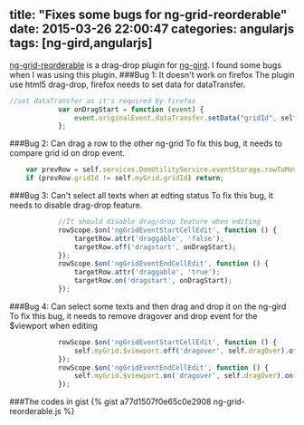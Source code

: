 title: "Fixes some bugs for ng-grid-reorderable"
date: 2015-03-26 22:00:47
categories: angularjs
tags: [ng-gird,angularjs]
---
[ng-grid-reorderable](https://github.com/angular-ui/ng-grid/tree/2.x/plugins) is a drag-drop plugin for [ng-gird](https://github.com/angular-ui/ng-grid). I found some bugs when I was using this plugin.
###Bug 1: It doesn't work on firefox
The plugin use html5 drag-drop, firefox needs to set data for dataTransfer.
```javascript
//set dataTransfer as it's required by firefox
            var onDragStart = function (event) {
                event.originalEvent.dataTransfer.setData("gridId", self.myGrid.gridId);
            };
```

###Bug 2: Can drag a row to the other ng-grid
To fix this bug, it needs to compare grid id on drop event.
```javascript  
    var prevRow = self.services.DomUtilityService.eventStorage.rowToMove;
    if (prevRow.gridId != self.myGrid.gridId) return;
```
###Bug 3: Can't select all texts when at edting status
To fix this bug, it needs to disable drag-drop feature.
```javascript
            //It should disable drag/drop feature when editing
            rowScope.$on('ngGridEventStartCellEdit', function () {
                targetRow.attr('draggable', 'false');
                targetRow.off('dragstart', onDragStart);
            });
            rowScope.$on('ngGridEventEndCellEdit', function () {
                targetRow.attr('draggable', 'true');
                targetRow.on('dragstart', onDragStart);
            });
```
###Bug 4: Can select some texts and then drag and drop it on the ng-gird
To fix this bug, it needs to remove dragover and drop event for the $viewport when editing
```javascript
            rowScope.$on('ngGridEventStartCellEdit', function () {
                self.myGrid.$viewport.off('dragover', self.dragOver).off('drop', self.onRowDrop);
            });
            rowScope.$on('ngGridEventEndCellEdit', function () {
                self.myGrid.$viewport.on('dragover', self.dragOver).on('drop', self.onRowDrop);
            });
```
###The codes in gist
{% gist a77d1507f0e65c0e2908 ng-grid-reorderable.js %}
